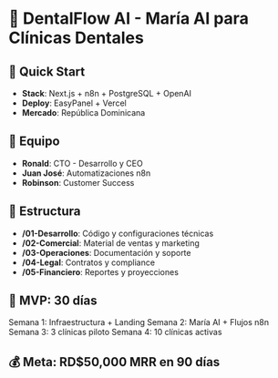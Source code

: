 # 🦷 DentalFlow AI - María AI para Clínicas Dentales

## 🚀 Quick Start
- **Stack**: Next.js + n8n + PostgreSQL + OpenAI
- **Deploy**: EasyPanel + Vercel
- **Mercado**: República Dominicana

## 👥 Equipo
- **Ronald**: CTO - Desarrollo y CEO
- **Juan José**: Automatizaciones n8n
- **Robinson**: Customer Success

## 📁 Estructura
- **/01-Desarrollo**: Código y configuraciones técnicas
- **/02-Comercial**: Material de ventas y marketing
- **/03-Operaciones**: Documentación y soporte
- **/04-Legal**: Contratos y compliance
- **/05-Financiero**: Reportes y proyecciones

## 🎯 MVP: 30 días
Semana 1: Infraestructura + Landing
Semana 2: María AI + Flujos n8n
Semana 3: 3 clínicas piloto
Semana 4: 10 clínicas activas

## 💰 Meta: RD$50,000 MRR en 90 días
